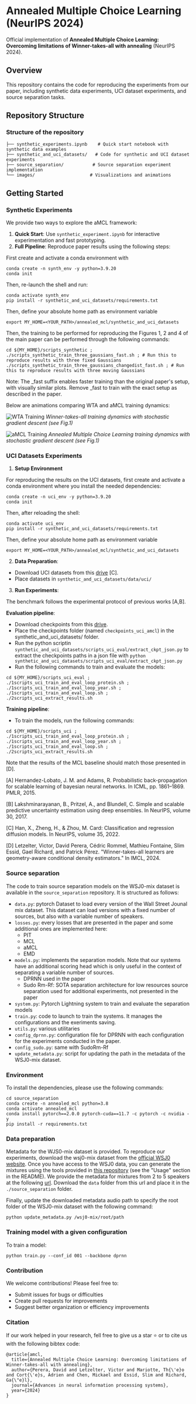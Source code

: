 # Annealed Multiple Choice Learning (NeurIPS 2024)

Official implementation of **Annealed Multiple Choice Learning: Overcoming limitations of Winner-takes-all with annealing** (NeurIPS 2024).

## Overview

This repository contains the code for reproducing the experiments from our paper, including synthetic data experiments, UCI dataset experiments, and source separation tasks.

## Repository Structure

### Structure of the repository

``` shell
├── synthetic_experiments.ipynb    # Quick start notebook with synthetic data examples
├── synthetic_and_uci_datasets/   # Code for synthetic and UCI dataset experiments
├── source_separation/           # Source separation experiment implementation
└── images/                     # Visualizations and animations
```

## Getting Started

### Synthetic Experiments

We provide two ways to explore the aMCL framework:

1. **Quick Start**: Use `synthetic_experiment.ipynb` for interactive experimentation and fast prototyping.
2. **Full Pipeline**: Reproduce paper results using the following steps:

First create and activate a conda environment with 

```shell
conda create -n synth_env -y python=3.9.20
conda init
```

Then, re-launch the shell and run:
```shell
conda activate synth_env
pip install -r synthetic_and_uci_datasets/requirements.txt
```

Then, define your absolute home path as environment variable

```shell
export MY_HOME=<YOUR_PATH>/annealed_mcl/synthetic_and_uci_datasets
```

Then, the training to be performed for reproducing the Figures 1, 2 and 4 of the main paper can be performed through the following commands:

```shell
cd ${MY_HOME}/scripts_synthetic ;
./scripts_synthetic_train_three_gaussians_fast.sh ; # Run this to reproduce results with three fixed Gaussians
./scripts_synthetic_train_three_gaussians_changedist_fast.sh ; # Run this to reproduce results with three moving Gaussians
```

Note: The _fast suffix enables faster training than the original paper's setup, with visually similar plots. Remove _fast to train with the exact setup as described in the paper.

Below are animations comparing WTA and aMCL training dynamics:

![WTA Training](images/sgd_wta.gif)
*Winner-takes-all training dynamics with stochastic gradient descent (see Fig.1)*

![aMCL Training](images/sgd_amcl.gif)
*Annealed Multiple Choice Learning training dynamics with stochastic gradient descent (see Fig.1)*

### UCI Datasets Experiments

1. **Setup Environment**

For reproducing the results on the UCI datasets, first create and activate a conda environment where you install the needed dependencies:

```shell
conda create -n uci_env -y python=3.9.20
conda init
```

Then, after reloading the shell:

```shell
conda activate uci_env
pip install -r synthetic_and_uci_datasets/requirements.txt
```

Then, define your absolute home path as environment variable

```shell
export MY_HOME=<YOUR_PATH>/annealed_mcl/synthetic_and_uci_datasets
```

2. **Data Preparation**:

- Download UCI datasets from this [drive](https://drive.google.com/drive/folders/16L5Dy9qw3StCY4AvtP98KA5xDZrtcHV3?usp=drive_link) [C].
- Place datasets in `synthetic_and_uci_datasets/data/uci/`

3. **Run Experiments**:

The benchmark follows the experimental protocol of previous works [A,B].

**Evaluation pipeline**:

- Download checkpoints from this [drive](https://drive.google.com/drive/folders/1T6E17c16DubH8A4eqKc3tOXDfCxiLtwi?usp=sharing).
- Place the checkpoints folder (named `checkpoints_uci_amcl`) in the synthetic_and_uci_datasets/ folder.
- Run the python scriptin  `synthetic_and_uci_datasets/scripts_uci_eval/extract_ckpt_json.py` to extract the checkpoints paths in a json file with ```python synthetic_and_uci_datasets/scripts_uci_eval/extract_ckpt_json.py```
- Run the following commands to train and evaluate the models:
```shell
cd ${MY_HOME}/scripts_uci_eval ;
./1scripts_uci_train_and_eval_loop_protein.sh ;
./1scripts_uci_train_and_eval_loop_year.sh ;
./1scripts_uci_train_and_eval_loop.sh ;
./2scripts_uci_extract_results.sh
```

**Training pipeline**:

- To train the models, run the following commands:
```shell
cd ${MY_HOME}/scripts_uci ;
./1scripts_uci_train_and_eval_loop_protein.sh ;
./1scripts_uci_train_and_eval_loop_year.sh ;
./1scripts_uci_train_and_eval_loop.sh ;
./2scripts_uci_extract_results.sh
```

Note that the results of the MCL baseline should match those presented in [D].

[A] Hernandez-Lobato, J. M. and Adams, R. Probabilistic back-propagation for scalable learning of bayesian neural networks. In ICML, pp. 1861–1869. PMLR, 2015.

[B] Lakshminarayanan, B., Pritzel, A., and Blundell, C. Simple and scalable predictive uncertainty estimation using deep
ensembles. In NeurIPS, volume 30, 2017.

[C] Han, X., Zheng, H., & Zhou, M. Card: Classification and regression diffusion models. In NeurIPS, volume 35, 2022. 

[D] Letzelter, Victor, David Perera, Cédric Rommel, Mathieu Fontaine, Slim Essid, Gael Richard, and Patrick Pérez. "Winner-takes-all learners are geometry-aware conditional density estimators." In IMCL, 2024.

### Source separation 

The code to train source separation models on the WSJ0-mix dataset is available in the `source_separation` repository. It is structured as follows:
- `data.py`: pytorch Dataset to load every version of the Wall Street Jounal mix dataset. This dataset can load versions with a fixed number of sources, but also with a variable number of speakers.
- `losses.py`: every losses that are presented in  the paper and some additional ones are implemented here:
  - PIT
  - MCL
  - aMCL
  - EMD
- `models.py`: implements the separation models. Note that our systems have an additional scoring head which is only useful in the context of separating a variable number of sources. 
  - DPRNN used in the paper
  - Sudo Rm-Rf: SOTA separation architecture for low resources source separation used for additional experiments, not presented in the paper
- `system.py`: Pytorch Lightning system to train and evaluate the separation models
- `train.py`: code to launch to train the systems. It manages the configurations and the exeriments saving.
- `utils.py`: various utilitaries
- `config_dprnn.py`: configuration file for DPRNN with each configuration for the experiments conducted in the paper.
- `config_sudo.py`: same with SudoRm-Rf
- `update_metadata.py`: script for updating the path in the metadata of the WSJ0-mix dataset.

### Environment

To install the dependencies, please use the following commands:
```
cd source_separation
conda create -n annealed_mcl python=3.8
conda activate annealed_mcl
conda install pytorch==2.0.0 pytorch-cuda==11.7 -c pytorch -c nvidia -y
pip install -r requirements.txt
```

### Data preparation

Metadata for the WJS0-mix dataset is provided. To reproduce our experiments, download the wsj0-mix dataset from the [official WSJ0 website](https://catalog.ldc.upenn.edu/LDC93S6A). Once you have access to the WSJ0 data, you can generate the mixtures using the tools provided in [this repository](https://github.com/kaituoxu/Conv-TasNet) (see the "Usage" section in the README). We provide the metadata for mixtures from 2 to 5 speakers at the following [url](https://drive.google.com/drive/folders/1i4S17O5h-k5YNCtoOj53osuzgDNYH6pN?usp=sharing). Download the `data` folder from this url and place it in the `./source_separation` folder. 

Finally, update the downloaded metadata audio path to specify the root folder of the WSJ0-mix dataset with the following command:
```
python update_metadata.py /wsj0-mix/root/path
```

### Training model with a given configuration

To train a model:
```
python train.py --conf_id 001 --backbone dprnn
```

### Contribution

We welcome contributions! Please feel free to:
- Submit issues for bugs or difficulties
- Create pull requests for improvements
- Suggest better organization or efficiency improvements

### Citation

If our work helped in your research, fell free to give us a star ⭐ or to cite us with the following bibtex code:

```
@article{amcl,
  title={Annealed Multiple Choice Learning: Overcoming limitations of Winner-takes-all with annealing},
  author={Perera, David and Letzelter, Victor and Mariotte, Th{\'e}o and Cort{\'e}s, Adrien and Chen, Mickael and Essid, Slim and Richard, Ga{\"e}l},
  journal={Advances in neural information processing systems},
  year={2024}
}
```
